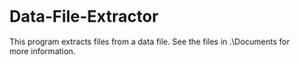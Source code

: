 # Data-File-Extractor
This program extracts files from a data file.
See the files in .\Documents for more information.
